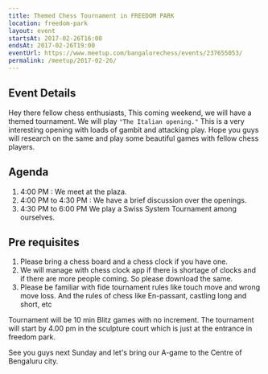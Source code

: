 ```yaml
---
title: Themed Chess Tournament in FREEDOM PARK
location: freedom-park
layout: event
startsAt: 2017-02-26T16:00
endsAt: 2017-02-26T19:00
eventUrl: https://www.meetup.com/bangalorechess/events/237655053/
permalink: /meetup/2017-02-26/
---
```

## Event Details
Hey there fellow chess enthusiasts, This coming weekend, we will have a themed tournament. We will play `"The Italian opening."` This is a very interesting opening with loads of gambit and attacking play. Hope you guys will research on the same and play some beautiful games with fellow chess players. 

## Agenda
1. 4:00 PM : We meet at the plaza.
1. 4:00 PM to 4:30 PM : We have a brief discussion over the openings.
1. 4:30 PM to 6:00 PM We play a Swiss System Tournament among ourselves.

## Pre requisites
1. Please bring a chess board and a chess clock if you have one.
1. We will manage with chess clock app if there is shortage of clocks and if there are more people coming. So please download the same.
1. Please be familiar with fide tournament rules like touch move and wrong move loss. And the rules of chess like En-passant, castling long and short, etc

Tournament will be 10 min Blitz games with no increment. The tournament will start by 4.00 pm in the sculpture court which is just at the entrance in freedom park.

See you guys next Sunday and let's bring our A-game to the Centre of Bengaluru city.